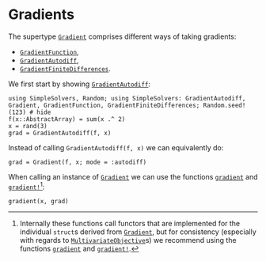 # Gradients

The supertype [`Gradient`](@ref) comprises different ways of taking gradients:
- [`GradientFunction`](@ref),
- [`GradientAutodiff`](@ref),
- [`GradientFiniteDifferences`](@ref).

We first start by showing [`GradientAutodiff`](@ref):

```@example gradient
using SimpleSolvers, Random; using SimpleSolvers: GradientAutodiff, Gradient, GradientFunction, GradientFiniteDifferences; Random.seed!(123) # hide
f(x::AbstractArray) = sum(x .^ 2)
x = rand(3)
grad = GradientAutodiff(f, x)
```

Instead of calling `GradientAutodiff(f, x)` we can equivalently do:

```@example gradient
grad = Gradient(f, x; mode = :autodiff)
```

When calling an instance of [`Gradient`](@ref) we can use the functions [`gradient`](@ref) and [`gradient!`](@ref)[^1]:

[^1]: Internally these functions call functors that are implemented for the individual `struct`s derived from [`Gradient`](@ref), but for consistency (especially with regards to [`MultivariateObjective`](@ref)s) we recommend using the functions [`gradient`](@ref) and [`gradient!`](@ref).

```@example gradient
gradient(x, grad)
```
